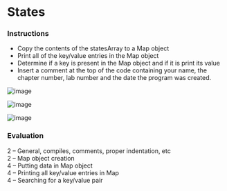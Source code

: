 # States

### Instructions
 
- Copy the contents of the statesArray to a Map object
- Print all of the key/value entries in the Map object
- Determine if a key is present in the Map object and if it is print its value
- Insert a comment at the top of the code containing your name, the chapter number, lab number and the date the program was created.

![image](https://user-images.githubusercontent.com/17011204/227830934-f4138ab1-45a0-45cb-a4dc-01a8b9bfdf4b.png)

![image](https://user-images.githubusercontent.com/17011204/227830961-513c5b3f-0f32-4ea0-bf88-e96c9a796b2e.png)

![image](https://user-images.githubusercontent.com/17011204/227830980-fdd03e36-4029-44f4-810b-27258641f7b2.png)


### Evaluation

2 – General, compiles, comments, proper indentation, etc  
2 – Map object creation  
4 – Putting data in Map object  
4 – Printing all key/value entries in Map  
4 – Searching for a key/value pair  

